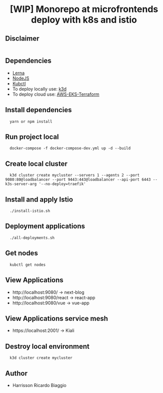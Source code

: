 <h1 align="center">[WIP] Monorepo at microfrontends deploy with k8s and istio</h1>

## Disclaimer
```

```


## Dependencies
- [Lerna](https://lerna.js.org/)
- [NodeJS](https://nodejs.org/en/)
- [Kubctl](https://kubernetes.io/docs/tasks/tools/)
- To deploy locally use: [k3d](https://k3d.io/)
- To deploy cloud use: [AWS-EKS-Terraform](https://github.com/hawkz94/eks-terraform-k8s)

## Install dependencies
```
  yarn or npm install
```

## Run project local
```
  docker-compose -f docker-compose-dev.yml up -d --build
```

## Create local cluster
```
  k3d cluster create mycluster --servers 1 --agents 2 --port 9080:80@loadbalancer --port 9443:443@loadbalancer --api-port 6443 --k3s-server-arg '--no-deploy=traefik'
```

## Install and apply Istio
```
  ./install-istio.sh
```

## Deployment applications
```
  ./all-deployments.sh
```

## Get nodes
```
  kubctl get nodes
```

## View Applications
  - http://localhost:9080/ -> next-blog
  - http://localhost:9080/react -> react-app
  - http://localhost:9080/vue -> vue-app

## View Applications service mesh
  - https://localhost:2001/ -> Kiali

## Destroy local environment
```
  k3d cluster create mycluster
```

## Author
- Harrisson Ricardo Biaggio

